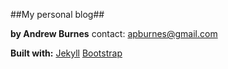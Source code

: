 ##My personal blog##

__by Andrew Burnes__
contact: apburnes@gmail.com

**Built with:**
[Jekyll](http://jekyllrb.com/)
[Bootstrap](http://getbootstrap.com)